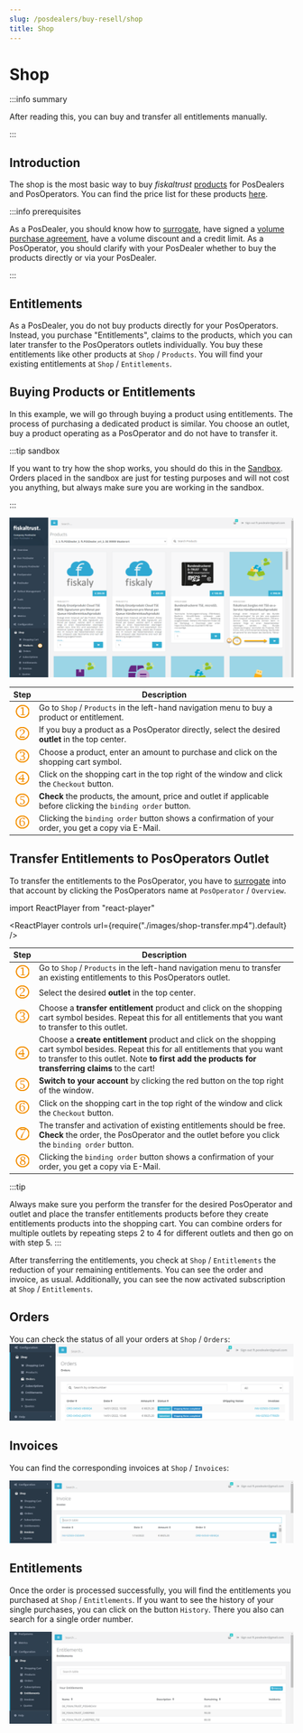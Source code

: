 ```yaml
---
slug: /posdealers/buy-resell/shop
title: Shop
---
```

# Shop

:::info summary

After reading this, you can buy and transfer all entitlements manually.

:::

## Introduction

The shop is the most basic way to buy _fiskaltrust_ [products](products) for PosDealers and PosOperators. You can find the price list for these products [here](overview.md#Contact-information-and-pricelists).

:::info prerequisites

As a PosDealer, you should know how to [surrogate](../getting-started/operator-onboarding/surrogating.md), have signed a  [volume purchase agreement](overview.md), have a volume discount and a credit limit. 
As a PosOperator, you should clarify with your PosDealer whether to buy the products directly or via your PosDealer.

:::

## Entitlements

As a PosDealer, you do not buy products directly for your PosOperators. Instead, you purchase "Entitlements", claims to the products, which you can later transfer to the PosOperators outlets individually. You buy these entitlements like other products at `Shop` / `Products`. You will find your existing entitlements at `Shop` / `Entitlements`. 

## Buying Products or Entitlements

In this example, we will go through buying a product using entitlements. The process of purchasing a dedicated product is similar. You choose an outlet, buy a product operating as a PosOperator and do not have to transfer it.

:::tip sandbox

If you want to try how the shop works, you should do this in the [Sandbox](../getting-started/sandbox.md). Orders placed in the sandbox are just for testing purposes and will not cost you anything, but always make sure you are working in the sandbox.

:::

![Products](./images/products.png)

|             Step             | Description                                                  |
| :--------------------------: | ------------------------------------------------------------ |
| ![](../images/numbers/1.png) | Go to `Shop` / `Products` in the left-hand navigation menu to buy a product or entitlement. |
| ![](../images/numbers/2.png) | If you buy a product as a PosOperator directly, select the desired **outlet** in the top center.  |
| ![](../images/numbers/3.png) | Choose a product, enter an amount to purchase and click on the shopping cart symbol.  |
| ![](../images/numbers/4.png) | Click on the shopping cart in the top right of the window and click the `Checkout` button.  | 
| ![](../images/numbers/5.png) | **Check** the products, the amount, price and outlet if applicable before clicking the `binding order` button.| 
| ![](../images/numbers/6.png) | Clicking the `binding order` button shows a confirmation of your order, you get a copy via E-Mail.  | 

## Transfer Entitlements to PosOperators Outlet
To transfer the entitlements to the PosOperator, you have to [surrogate](../getting-started/operator-onboarding/surrogating) into that account by clicking the PosOperators name at `PosOperator` / `Overview`. 

import ReactPlayer from "react-player"

<ReactPlayer controls url={require("./images/shop-transfer.mp4").default} /><br />

|             Step             | Description                                                  |
| :--------------------------: | ------------------------------------------------------------ |
| ![](../images/numbers/1.png) | Go to `Shop` / `Products` in the left-hand navigation menu to transfer an existing entitlements to this PosOperators outlet. |
| ![](../images/numbers/2.png) | Select the desired **outlet** in the top center. |
| ![](../images/numbers/3.png) | Choose a **transfer entitlement** product and click on the shopping cart symbol besides. Repeat this for all entitlements that you want to transfer to this outlet.  |
| ![](../images/numbers/4.png) | Choose a **create entitlement** product and click on the shopping cart symbol besides. Repeat this for all entitlements that you want to transfer to this outlet. Note **to first add the products for transferring claims** to the cart! |
| ![](../images/numbers/5.png) | **Switch to your account** by clicking the red button on the top right of the window. |
| ![](../images/numbers/6.png) | Click on the shopping cart in the top right of the window and click the `Checkout` button.  | 
| ![](../images/numbers/7.png) | The transfer and activation of existing entitlements should be free. **Check** the order, the PosOperator and the outlet before you click the `binding order` button.| 
| ![](../images/numbers/8.png) |Clicking the `binding order` button shows a confirmation of your order, you get a copy via E-Mail.  | 

:::tip 

Always make sure you perform the transfer for the desired PosOperator and outlet and place the transfer entitlements products before they create entitlements products into the shopping cart.
You can combine orders for multiple outlets by repeating steps 2 to 4 for different outlets and then go on with step 5.
:::

After transferring the entitlements, you check at `Shop` / `Entitlements` the reduction of your remaining entitlements. You can see the order and invoice, as usual. Additionally, you can see the now activated subscription at `Shop` / `Entitlements`.

## Orders

You can check the status of all your orders at `Shop` / `Orders`:
![Orders](./images/orders.png)

## Invoices
You can find the corresponding invoices at `Shop` / `Invoices`:

![Invoices](./images/invoices.png)

## Entitlements
Once the order is processed successfully, you will find the entitlements you purchased at `Shop` / `Entitlements`. If you want to see the history of your single purchases, you can click on the button `History`. There you also can search for a single order number.

![Entitlements](./images/entitlements.png)